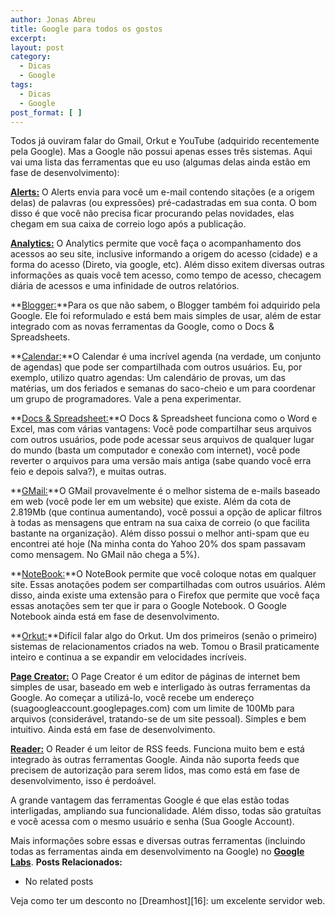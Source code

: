 ```yaml
---
author: Jonas Abreu
title: Google para todos os gostos
excerpt:
layout: post
category:
  - Dicas
  - Google
tags:
  - Dicas
  - Google
post_format: [ ]
---
```

Todos já ouviram falar do Gmail, Orkut e YouTube (adquirido recentemente pela Google). Mas a Google não possui apenas esses três sistemas. Aqui vai uma lista das ferramentas que eu uso (algumas delas ainda estão em fase de desenvolvimento):

**[Alerts:][1]** O Alerts envia para você um e-mail contendo sitações (e a origem delas) de palavras (ou expressões) pré-cadastradas em sua conta. O bom disso é que você não precisa ficar procurando pelas novidades, elas chegam em sua caixa de correio logo após a publicação.

**[Analytics:][2]** O Analytics permite que você faça o acompanhamento dos acessos ao seu site, inclusive informando a origem do acesso (cidade) e a forma do acesso (Direto, via google, etc). Além disso exitem diversas outras informações as quais você tem acesso, como tempo de acesso, checagem diária de acessos e uma infinidade de outros relatórios.

**[Blogger:][3]**Para os que não sabem, o Blogger também foi adquirido pela Google. Ele foi reformulado e está bem mais simples de usar, além de estar integrado com as novas ferramentas da Google, como o Docs & Spreadsheets.

**[Calendar:][4]**O Calendar é uma incrível agenda (na verdade, um conjunto de agendas) que pode ser compartilhada com outros usuários. Eu, por exemplo, utilizo quatro agendas: Um calendário de provas, um das matérias, um dos feriados e semanas do saco-cheio e um para coordenar um grupo de programadores. Vale a pena experimentar.

**[Docs & Spreadsheet:][5]**O Docs & Spreadsheet funciona como o Word e Excel, mas com várias vantagens: Você pode compartilhar seus arquivos com outros usuários, pode pode acessar seus arquivos de qualquer lugar do mundo (basta um computador e conexão com internet), você pode reverter o arquivos para uma versão mais antiga (sabe quando você erra feio e depois salva?), e muitas outras.

**[GMail:][6]**O GMail provavelmente é o melhor sistema de e-mails baseado em web (você pode ler em um website) que existe. Além da cota de 2.819Mb (que continua aumentando), você possui a opção de aplicar filtros à todas as mensagens que entram na sua caixa de correio (o que facilita bastante na organização). Além disso possui o melhor anti-spam que eu encontrei até hoje (Na minha conta do Yahoo 20% dos spam passavam como mensagem. No GMail não chega a 5%).

**[NoteBook:][7]**O NoteBook permite que você coloque notas em qualquer site. Essas anotações podem ser compartilhadas com outros usuários. Além disso, ainda existe uma extensão para o Firefox que permite que você faça essas anotações sem ter que ir para o Google Notebook. O Google Notebook ainda está em fase de desenvolvimento.

**[Orkut:][8]**Difícil falar algo do Orkut. Um dos primeiros (senão o primeiro) sistemas de relacionamentos criados na web. Tomou o Brasil praticamente inteiro e continua a se expandir em velocidades incríveis.

**[Page Creator:][9]** O Page Creator é um editor de páginas de internet bem simples de usar, baseado em web e interligado às outras ferramentas da Google. Ao começar a utilizá-lo, você recebe um endereço (suagoogleaccount.googlepages.com) com um limite de 100Mb para arquivos (considerável, tratando-se de um site pessoal). Simples e bem intuitivo. Ainda está em fase de desenvolvimento.

**[Reader:][10]** O Reader é um leitor de RSS feeds. Funciona muito bem e está integrado às outras ferramentas Google. Ainda não suporta feeds que precisem de autorização para serem lidos, mas como está em fase de desenvolvimento, isso é perdoável.

A grande vantagem das ferramentas Google é que elas estão todas interligadas, ampliando sua funcionalidade. Além disso, todas são gratuítas e você acessa com o mesmo usuário e senha (Sua Google Account).

Mais informações sobre essas e diversas outras ferramentas (incluindo todas as ferramentas ainda em desenvolvimento na Google) no **[Google Labs][11]**. 
**Posts Relacionados:** 
*   No related posts










Veja como ter um desconto no [Dreamhost][16]: um excelente servidor web.

 [1]: http://www.google.com/alerts
 [2]: http://analytics.google.com
 [3]: http://www.blogger.com
 [4]: http://calendar.google.com
 [5]: http://docs.google.com
 [6]: http://mail.google.com
 [7]: http://www.google.com/notebook
 [8]: http://www.orkut.com
 [9]: http://pages.google.com
 [10]: http://reader.google.com
 [11]: http://labs.google.com





